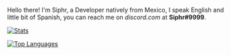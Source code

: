 Hello there! I'm Siphr, a Developer natively from Mexico, I speak English and little bit of Spanish, you can reach me on *discord.com* at **Siphr#9999**. 

[![Stats](https://github-readme-stats.vercel.app/api?username=siphrcodez&show_icons=true&theme=algolia&count_private=true)](https://github.com/SiphrCodez)

[![Top Languages](https://github-readme-stats.vercel.app/api/top-langs/?username=siphrcodez&theme=algolia&card_width=495)](https://github.com/SiphrCodez)
